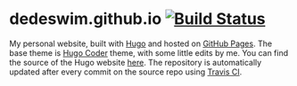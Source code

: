# dedeswim.github.io [![Build Status](https://travis-ci.com/dedeswim/hugo-personal-website.svg?branch=master)](https://travis-ci.com/dedeswim/hugo-personal-website)

My personal website, built with [Hugo](https://gohugo.io) and hosted on [GitHub Pages](https://pages.github.com).
The base theme is [Hugo Coder](https://themes.gohugo.io/hugo-coder/) theme, with some little edits by me. You can find the source of the Hugo website [here](https://github.com/dedeswim/hugo-personal-website).
The repository is automatically updated after every commit on the source repo using [Travis CI](https://travis-ci.com/dedeswim/hugo-personal-website).
